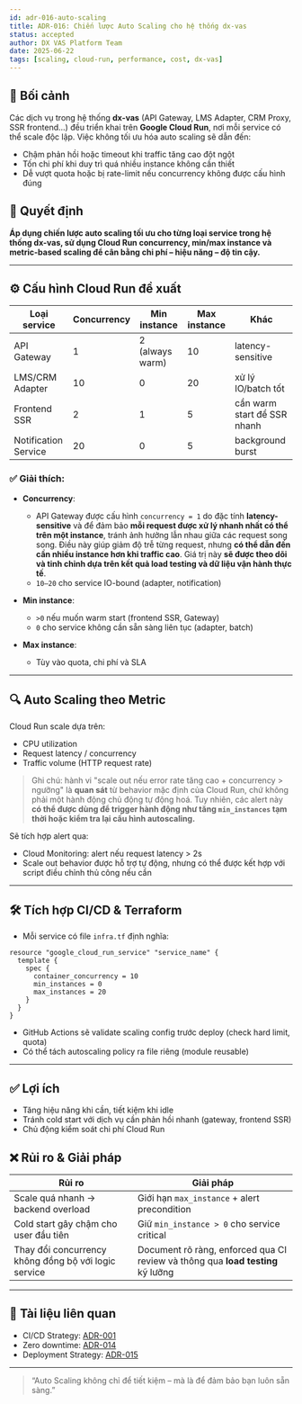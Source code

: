 ```yaml
---
id: adr-016-auto-scaling
title: ADR-016: Chiến lược Auto Scaling cho hệ thống dx-vas
status: accepted
author: DX VAS Platform Team
date: 2025-06-22
tags: [scaling, cloud-run, performance, cost, dx-vas]
---
```


## 📌 Bối cảnh

Các dịch vụ trong hệ thống **dx-vas** (API Gateway, LMS Adapter, CRM Proxy, SSR frontend...) đều triển khai trên **Google Cloud Run**, nơi mỗi service có thể scale độc lập. Việc không tối ưu hóa auto scaling sẽ dẫn đến:
- Chậm phản hồi hoặc timeout khi traffic tăng cao đột ngột
- Tốn chi phí khi duy trì quá nhiều instance không cần thiết
- Dễ vượt quota hoặc bị rate-limit nếu concurrency không được cấu hình đúng

## 🧠 Quyết định

**Áp dụng chiến lược auto scaling tối ưu cho từng loại service trong hệ thống dx-vas, sử dụng Cloud Run concurrency, min/max instance và metric-based scaling để cân bằng chi phí – hiệu năng – độ tin cậy.**

---

## ⚙️ Cấu hình Cloud Run đề xuất

| Loại service | Concurrency | Min instance | Max instance | Khác |
|--------------|-------------|--------------|--------------|-------|
| API Gateway | 1 | 2 (always warm) | 10 | latency-sensitive |
| LMS/CRM Adapter | 10 | 0 | 20 | xử lý IO/batch tốt |
| Frontend SSR | 2 | 1 | 5 | cần warm start để SSR nhanh |
| Notification Service | 20 | 0 | 5 | background burst |

### ✅ Giải thích:
- **Concurrency**:
  - API Gateway được cấu hình `concurrency = 1` do đặc tính **latency-sensitive** và để đảm bảo **mỗi request được xử lý nhanh nhất có thể trên một instance**, tránh ảnh hưởng lẫn nhau giữa các request song song. Điều này giúp giảm độ trễ từng request, nhưng **có thể dẫn đến cần nhiều instance hơn khi traffic cao**. Giá trị này **sẽ được theo dõi và tinh chỉnh dựa trên kết quả load testing và dữ liệu vận hành thực tế**.
  - `10–20` cho service IO-bound (adapter, notification)

- **Min instance**:
  - `>0` nếu muốn warm start (frontend SSR, Gateway)
  - `0` cho service không cần sẵn sàng liên tục (adapter, batch)

- **Max instance**:
  - Tùy vào quota, chi phí và SLA

---

## 🔍 Auto Scaling theo Metric

Cloud Run scale dựa trên:
- CPU utilization
- Request latency / concurrency
- Traffic volume (HTTP request rate)

> Ghi chú: hành vi "scale out nếu error rate tăng cao + concurrency > ngưỡng" là **quan sát** từ behavior mặc định của Cloud Run, chứ không phải một hành động chủ động tự động hoá. Tuy nhiên, các alert này **có thể được dùng để trigger hành động như tăng `min_instances` tạm thời hoặc kiểm tra lại cấu hình autoscaling.**

Sẽ tích hợp alert qua:
- Cloud Monitoring: alert nếu request latency > 2s
- Scale out behavior được hỗ trợ tự động, nhưng có thể được kết hợp với script điều chỉnh thủ công nếu cần

---

## 🛠 Tích hợp CI/CD & Terraform

- Mỗi service có file `infra.tf` định nghĩa:
```hcl
resource "google_cloud_run_service" "service_name" {
  template {
    spec {
      container_concurrency = 10
      min_instances = 0
      max_instances = 20
    }
  }
}
```
- GitHub Actions sẽ validate scaling config trước deploy (check hard limit, quota)
- Có thể tách autoscaling policy ra file riêng (module reusable)

---

## ✅ Lợi ích

- Tăng hiệu năng khi cần, tiết kiệm khi idle
- Tránh cold start với dịch vụ cần phản hồi nhanh (gateway, frontend SSR)
- Chủ động kiểm soát chi phí Cloud Run

## ❌ Rủi ro & Giải pháp

| Rủi ro | Giải pháp |
|--------|-----------|
| Scale quá nhanh → backend overload | Giới hạn `max_instance` + alert precondition |
| Cold start gây chậm cho user đầu tiên | Giữ `min_instance > 0` cho service critical |
| Thay đổi concurrency không đồng bộ với logic service | Document rõ ràng, enforced qua CI review và thông qua **load testing** kỹ lưỡng |

---

## 📎 Tài liệu liên quan

- CI/CD Strategy: [ADR-001](./adr-001-ci-cd.md)
- Zero downtime: [ADR-014](./adr-014-zero-downtime.md)
- Deployment Strategy: [ADR-015](./adr-015-deployment-strategy.md)

---
> “Auto Scaling không chỉ để tiết kiệm – mà là để đảm bảo bạn luôn sẵn sàng.”
